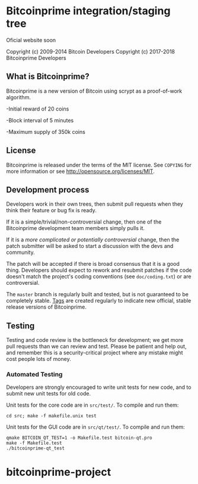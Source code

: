 Bitcoinprime integration/staging tree
================================

Oficial website soon

Copyright (c) 2009-2014 Bitcoin Developers
Copyright (c) 2017-2018 Bitcoinprime Developers

What is Bitcoinprime?
----------------

Bitcoinprime is a new version of Bitcoin using scrypt as a proof-of-work algorithm.

-Initial reward of 20 coins

-Block interval of 5 minutes

-Maximum supply of 350k coins

License
-------

Bitcoinprime is released under the terms of the MIT license. See `COPYING` for more
information or see http://opensource.org/licenses/MIT.

Development process
-------------------

Developers work in their own trees, then submit pull requests when they think
their feature or bug fix is ready.

If it is a simple/trivial/non-controversial change, then one of the Bitcoinprime
development team members simply pulls it.

If it is a *more complicated or potentially controversial* change, then the patch
submitter will be asked to start a discussion with the devs and community.

The patch will be accepted if there is broad consensus that it is a good thing.
Developers should expect to rework and resubmit patches if the code doesn't
match the project's coding conventions (see `doc/coding.txt`) or are
controversial.

The `master` branch is regularly built and tested, but is not guaranteed to be
completely stable. [Tags](https://github.com/bitcoinprime-project/bitcoinprime/tags) are created
regularly to indicate new official, stable release versions of Bitcoinprime.

Testing
-------

Testing and code review is the bottleneck for development; we get more pull
requests than we can review and test. Please be patient and help out, and
remember this is a security-critical project where any mistake might cost people
lots of money.

### Automated Testing

Developers are strongly encouraged to write unit tests for new code, and to
submit new unit tests for old code.

Unit tests for the core code are in `src/test/`. To compile and run them:

    cd src; make -f makefile.unix test

Unit tests for the GUI code are in `src/qt/test/`. To compile and run them:

    qmake BITCOIN_QT_TEST=1 -o Makefile.test bitcoin-qt.pro
    make -f Makefile.test
    ./bitcoinprime-qt_test

# bitcoinprime-project
